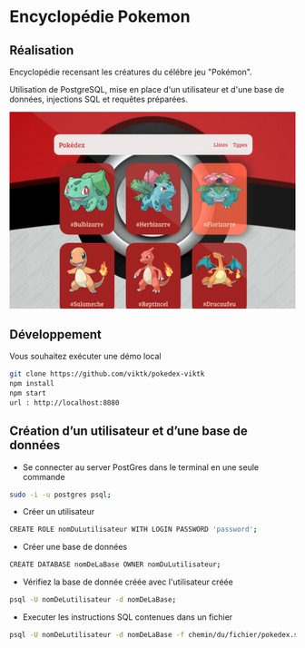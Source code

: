# Encyclopédie Pokemon

## Réalisation 

Encyclopédie recensant les créatures du célébre jeu "Pokémon".

Utilisation de PostgreSQL, mise en place d\'un utilisateur et d\'une base de données, injections SQL et requêtes préparées.

![résultat](result.webp)

## Développement

Vous souhaitez exécuter une démo local

```bash
git clone https://github.com/viktk/pokedex-viktk
npm install
npm start
url : http://localhost:8080
```

## Création d’un utilisateur et d’une base de données

- Se connecter au server PostGres dans le terminal en une seule commande
```bash
sudo -i -u postgres psql;
```

- Créer un utilisateur
```bash
CREATE ROLE nomDuLutilisateur WITH LOGIN PASSWORD 'password';
```

- Créer une base de données
```bash
CREATE DATABASE nomDeLaBase OWNER nomDuLutilisateur;
```

- Vérifiez la base de donnée créée avec l'utilisateur créée
```bash
psql -U nomDeLutilisateur -d nomDeLaBase;
```

- Executer les instructions SQL contenues dans un fichier
```bash
psql -U nomDeLutilisateur -d nomDeLaBase -f chemin/du/fichier/pokedex.sql;
```